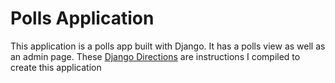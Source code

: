 # Polls Application

This application is a polls app built with Django. It has a polls view as well as an admin page. These [Django Directions](https://github.com/TrinityTerry/django-directions) are instructions I compiled to create this application
